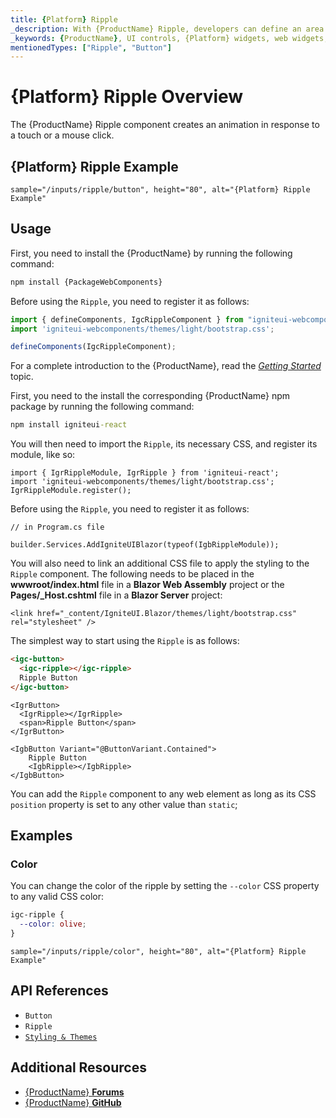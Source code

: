 ```yaml
---
title: {Platform} Ripple
_description: With {ProductName} Ripple, developers can define an area which received a ripple animation effect for a visually enticing UI enhancement.
_keywords: {ProductName}, UI controls, {Platform} widgets, web widgets, UI widgets, {Platform}, Native {Platform} Components Suite, Native {Platform} Controls, Native {Platform} Components Library, {Platform} Ripple components, {Platform} Ripple controls
mentionedTypes: ["Ripple", "Button"]
---
```


# {Platform} Ripple Overview

The {ProductName} Ripple component creates an animation in response to a touch or a mouse click.

## {Platform} Ripple Example

`sample="/inputs/ripple/button", height="80", alt="{Platform} Ripple Example"`


## Usage

<!-- WebComponents -->
First, you need to install the {ProductName} by running the following command:

```cmd
npm install {PackageWebComponents}
```

Before using the `Ripple`, you need to register it as follows:

```ts
import { defineComponents, IgcRippleComponent } from "igniteui-webcomponents";
import 'igniteui-webcomponents/themes/light/bootstrap.css';

defineComponents(IgcRippleComponent);
```

For a complete introduction to the {ProductName}, read the [*Getting Started*](../general-getting-started.md) topic.
<!-- end: WebComponents -->

<!-- React -->
First, you need to the install the corresponding {ProductName} npm package by running the following command:

```cmd
npm install igniteui-react
```

You will then need to import the `Ripple`, its necessary CSS, and register its module, like so:

```tsx
import { IgrRippleModule, IgrRipple } from 'igniteui-react';
import 'igniteui-webcomponents/themes/light/bootstrap.css';
IgrRippleModule.register();
```
<!-- end: React -->

<!-- Blazor -->

Before using the `Ripple`, you need to register it as follows:


```razor
// in Program.cs file

builder.Services.AddIgniteUIBlazor(typeof(IgbRippleModule));
```

You will also need to link an additional CSS file to apply the styling to the `Ripple` component. The following needs to be placed in the **wwwroot/index.html** file in a **Blazor Web Assembly** project or the **Pages/_Host.cshtml** file in a **Blazor Server** project:

```razor
<link href="_content/IgniteUI.Blazor/themes/light/bootstrap.css" rel="stylesheet" />
```

<!-- end: Blazor -->

The simplest way to start using the `Ripple` is as follows:

```html
<igc-button>
  <igc-ripple></igc-ripple>
  Ripple Button
</igc-button>
```

```tsx
<IgrButton>
  <IgrRipple></IgrRipple>
  <span>Ripple Button</span>
</IgrButton>
```

```razor
<IgbButton Variant="@ButtonVariant.Contained">
    Ripple Button
    <IgbRipple></IgbRipple>
</IgbButton>
```

You can add the `Ripple` component to any web element as long as its CSS `position` property is set to any other value than `static`;

## Examples

### Color

You can change the color of the ripple by setting the `--color` CSS property to any valid CSS color:

```css
igc-ripple {
  --color: olive;
}
```

`sample="/inputs/ripple/color", height="80", alt="{Platform} Ripple Example"`

## API References

 - `Button`
 - `Ripple`
 - [`Styling & Themes`](../themes/overview.md)


## Additional Resources

* [{ProductName} **Forums**]({ForumsLink})
* [{ProductName} **GitHub**]({GithubLink})